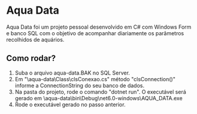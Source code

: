 # Aqua Data
Aqua Data foi um projeto pessoal desenvolvido em C# com Windows Form e banco SQL com o objetivo de acompanhar diariamente os parâmetros recolhidos de aquários.

## Como rodar?
1. Suba o arquivo aqua-data.BAK no SQL Server.
2. Em "\aqua-data\Class\clsConexao.cs" método "clsConnection()" informe a ConnectionString do seu banco de dados.
3. Na pasta do projeto, rode o comando "dotnet run". O executável será gerado em \aqua-data\bin\Debug\net6.0-windows\AQUA_DATA.exe
4. Rode o executável gerado no passo anterior.
